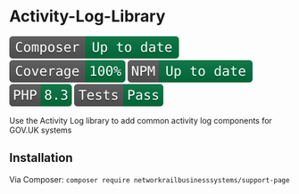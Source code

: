 # Activity-Log-Library

![Composer status](.github/composer.svg)
![Coverage status](.github/coverage.svg)
![NPM status](.github/npm.svg)
![PHP version](.github/php.svg)
![Tests status](.github/tests.svg)

Use the Activity Log library to add common activity log components for GOV.UK systems

## Installation
Via Composer: `composer require networkrailbusinesssystems/support-page`
